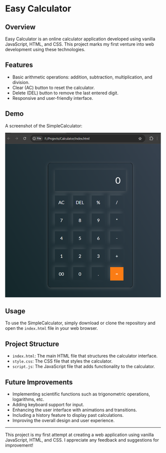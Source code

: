 # Easy Calculator

## Overview

Easy Calculator is an online calculator application developed using vanilla JavaScript, HTML, and CSS. This project marks my first venture into web development using these technologies.

## Features

- Basic arithmetic operations: addition, subtraction, multiplication, and division.
- Clear (AC) button to reset the calculator.
- Delete (DEL) button to remove the last entered digit.
- Responsive and user-friendly interface.

## Demo

A screenshot of the SimpleCalculator:

![EasyCalculator Screenshot](assets/Screenshot.png)


## Usage

To use the SimpleCalculator, simply download or clone the repository and open the `index.html` file in your web browser.

## Project Structure

- `index.html`: The main HTML file that structures the calculator interface.
- `style.css`: The CSS file that styles the calculator.
- `script.js`: The JavaScript file that adds functionality to the calculator.

## Future Improvements

- Implementing scientific functions such as trigonometric operations, logarithms, etc.
- Adding keyboard support for input.
- Enhancing the user interface with animations and transitions.
- Including a history feature to display past calculations.
- Improving the overall design and user experience.

---

This project is my first attempt at creating a web application using vanilla JavaScript, HTML, and CSS. I appreciate any feedback and suggestions for improvement!


